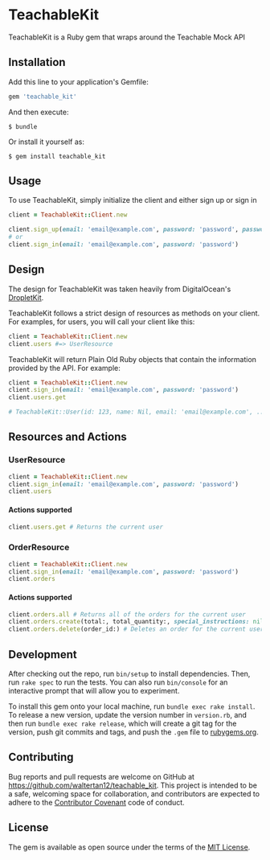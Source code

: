 # TeachableKit

TeachableKit is a Ruby gem that wraps around the Teachable Mock API

## Installation

Add this line to your application's Gemfile:

```ruby
gem 'teachable_kit'
```

And then execute:

    $ bundle

Or install it yourself as:

    $ gem install teachable_kit

## Usage

To use TeachableKit, simply initialize the client and either sign up or sign in
```ruby
client = TeachableKit::Client.new

client.sign_up(email: 'email@example.com', password: 'password', password_confirmation: 'password')
# or
client.sign_in(email: 'email@example.com', password: 'password')
```
## Design
The design for TeachableKit was taken heavily from DigitalOcean's [DropletKit](https://github.com/digitalocean/droplet_kit).

TeachableKit follows a strict design of resources as methods on your client. For examples, for users, you will call your client like this:
```ruby
client = TeachableKit::Client.new
client.users #=> UserResource
```

TeachableKit will return Plain Old Ruby objects that contain the information provided by the API. For example:
```ruby
client = TeachableKit::Client.new
client.sign_in(email: 'email@example.com', password: 'password')
client.users.get

# TeachableKit::User(id: 123, name: Nil, email: 'email@example.com', ...)
```

## Resources and Actions
### UserResource
```ruby
client = TeachableKit::Client.new
client.sign_in(email: 'email@example.com', password: 'password')
client.users
```

#### Actions supported
```ruby
client.users.get # Returns the current user
```

### OrderResource
```ruby
client = TeachableKit::Client.new
client.sign_in(email: 'email@example.com', password: 'password')
client.orders
```

#### Actions supported
```ruby
client.orders.all # Returns all of the orders for the current user
client.orders.create(total:, total_quantity:, special_instructions: nil) # Creates a new user for the current user
client.orders.delete(order_id:) # Deletes an order for the current user
```

## Development

After checking out the repo, run `bin/setup` to install dependencies. Then, run `rake spec` to run the tests. You can also run `bin/console` for an interactive prompt that will allow you to experiment.

To install this gem onto your local machine, run `bundle exec rake install`. To release a new version, update the version number in `version.rb`, and then run `bundle exec rake release`, which will create a git tag for the version, push git commits and tags, and push the `.gem` file to [rubygems.org](https://rubygems.org).

## Contributing

Bug reports and pull requests are welcome on GitHub at https://github.com/waltertan12/teachable_kit. This project is intended to be a safe, welcoming space for collaboration, and contributors are expected to adhere to the [Contributor Covenant](http://contributor-covenant.org) code of conduct.


## License

The gem is available as open source under the terms of the [MIT License](http://opensource.org/licenses/MIT).

